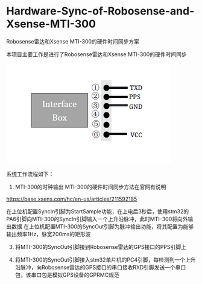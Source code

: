 # Hardware-Sync-of-Robosense-and-Xsense-MTI-300
Robosense雷达和Xsense MTI-300的硬件时间同步方案

本项目主要工作是进行了Robosense雷达和Xsense MTI-300的硬件时间同步

![Robosense GPS同步接口](/readmefile/LidarGPS.png)

系统工作流程如下：
1. MTI-300的时钟输出
MTI-300的硬件时间同步方法在官网有说明

https://base.xsens.com/hc/en-us/articles/211592185

在上位机配置SyncIn引脚为StartSample功能，在上电后3秒后，使用stm32的PA6引脚向MTI-300的SyncIn引脚输入一个上升沿脉冲，此时MTI-300将向外输出数据
在上位机配置MTI-300的SyncOut引脚为脉冲输出功能，将其配置为能够输出频率1Hz，脉宽200ms的矩形波

3. 将MTI-300的SyncOut引脚接到Robosense雷达的GPS接口的PPS引脚上

4. 将MTI-300的SyncOut引脚接入stm32单片机的PC4引脚，每检测到一个上升沿脉冲，向Robosense雷达的GPS接口的串口接收RXD引脚发送一个串口包，该串口包是模拟GPS设备的GPRMC规范









